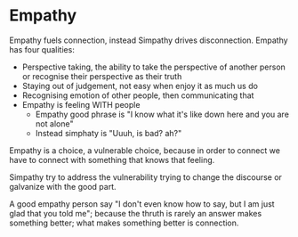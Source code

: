# Empathy
Empathy fuels connection, instead Simpathy drives disconnection. Empathy has four qualities:
- Perspective taking, the ability to take the perspective of another person or recognise their perspective as their truth
- Staying out of judgement, not easy when enjoy it as much us do
- Recognising emotion of other people, then communicating that
- Empathy is feeling WITH people
  - Empathy good phrase is "I know what it's like down here and you are not alone"
  - Instead simphaty is "Uuuh, is bad? ah?"

Empathy is a choice, a vulnerable choice, because in order to connect we have to connect with something that knows that feeling.

Simpathy try to address the vulnerability trying to change the discourse or galvanize with the good part.

A good empathy person say "I don't even know how to say, but I am just glad that you told me"; because the thruth is rarely an answer makes something better; what makes something better is connection.
